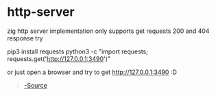 # http-server

zig http server implementation 
only supports get requests 200 and 404 response
try

pip3 install requests
python3 -c "import requests; requests.get('http://127.0.0.1:3490')"

or just open a browser and try to get http://127.0.0.1:3490 :D

>[-Source](https://pedropark99.github.io/zig-book/Chapters/04-http-server.html#sec-http-how-impl)


